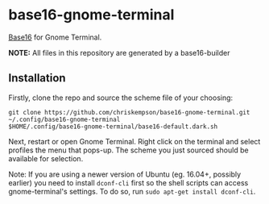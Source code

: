 # base16-gnome-terminal

[Base16](https://github.com/chriskempson/base16) for Gnome Terminal.

**NOTE:** All files in this repository are generated by a base16-builder 

## Installation
Firstly, clone the repo and source the scheme file of your choosing:

    git clone https://github.com/chriskempson/base16-gnome-terminal.git ~/.config/base16-gnome-terminal
    $HOME/.config/base16-gnome-terminal/base16-default.dark.sh

Next, restart or open Gnome Terminal. Right click on the terminal and select profiles the menu that pops-up. The scheme you just sourced should be available for selection.

Note: If you are using a newer version of Ubuntu (eg. 16.04+, possibly earlier) you need to install `dconf-cli` first so the shell scripts can access gnome-terminal's settings. To do so, run `sudo apt-get install dconf-cli`.
